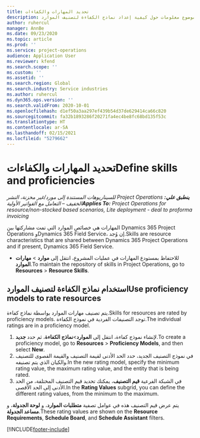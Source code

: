 ```yaml
---
title: تحديد المهارات والكفاءات
description: يقدم هذا الموضوع معلومات حول كيفية إعداد نماذج الكفاءة لتصنيف الموارد‬.
author: ruhercul
manager: AnnBe
ms.date: 09/23/2020
ms.topic: article
ms.prod: ''
ms.service: project-operations
audience: Application User
ms.reviewer: kfend
ms.search.scope: ''
ms.custom: ''
ms.assetid: ''
ms.search.region: Global
ms.search.industry: Service industries
ms.author: ruhercul
ms.dyn365.ops.version: ''
ms.search.validFrom: 2020-10-01
ms.openlocfilehash: d1ef50a3aa297ef439b54d37de629414ca66c820
ms.sourcegitcommit: fa32b1893286f20271fa4ec4be8fc68bd135f53c
ms.translationtype: HT
ms.contentlocale: ar-SA
ms.lasthandoff: 02/15/2021
ms.locfileid: "5279662"
---
```

# <a name="define-skills-and-proficiencies"></a><span data-ttu-id="0e35d-103">تحديد المهارات والكفاءات</span><span class="sxs-lookup"><span data-stu-id="0e35d-103">Define skills and proficiencies</span></span>

<span data-ttu-id="0e35d-104">_**ينطبق علي:** ‏‫Project Operations للسيناريوهات المستندة إلى مورد/غير مخزنة‬، ‏‫النشر الخفيف – التعامل مع الفواتير الأولية‬_</span><span class="sxs-lookup"><span data-stu-id="0e35d-104">_**Applies To:** Project Operations for resource/non-stocked based scenarios, Lite deployment - deal to proforma invoicing_</span></span>

<span data-ttu-id="0e35d-105">المهارات هي خصائص الموارد التي تمت مشاركتها بين Dynamics 365 Project Operations وDynamics 365 Field Service، إن وُجد.</span><span class="sxs-lookup"><span data-stu-id="0e35d-105">Skills are resource characteristics that are shared between Dynamics 365 Project Operations and if present, Dynamics 365 Field Service.</span></span> 

- <span data-ttu-id="0e35d-106">للاحتفاظ بمستودع المهارات في عمليات المشروع، انتقل إلى **موارد** \> **مهارات الموارد**.</span><span class="sxs-lookup"><span data-stu-id="0e35d-106">To maintain the repository of skills in Project Operations, go to **Resources** \> **Resource Skills**.</span></span> 

## <a name="use-proficiency-models-to-rate-resources"></a><span data-ttu-id="0e35d-107">استخدام نماذج الكفاءة لتصنيف الموارد</span><span class="sxs-lookup"><span data-stu-id="0e35d-107">Use proficiency models to rate resources</span></span>

<span data-ttu-id="0e35d-108">يتم تصنيف مهارات الموارد بواسطة نماذج كفاءة.</span><span class="sxs-lookup"><span data-stu-id="0e35d-108">Skills for resources are rated by proficiency models.</span></span> <span data-ttu-id="0e35d-109">توجد التصنيفات الفردية في نموذج الكفاءة.</span><span class="sxs-lookup"><span data-stu-id="0e35d-109">The individual ratings are in a proficiency model.</span></span> 

1. <span data-ttu-id="0e35d-110">لإنشاء نموذج كفاءة، انتقل إلى **الموارد**\>**نماذج الكفاءة**، ثم حدد **جديد**.</span><span class="sxs-lookup"><span data-stu-id="0e35d-110">To create a proficiency model, go to **Resources** \> **Proficiency Models**, and then select **New**.</span></span>
2. <span data-ttu-id="0e35d-111">في نموذج التصنيف الجديد، حدد الحد الأدنى لقيمة التصنيف والقيمة القصوى للتصنيف والكيان الذي يتم تصنيفه.</span><span class="sxs-lookup"><span data-stu-id="0e35d-111">In the new rating model, specify the minimum rating value, the maximum rating value, and the entity that is being rated.</span></span>
3. <span data-ttu-id="0e35d-112">في الشبكة الفرعية **قيم التصنيف**، يمكنك تحديد قيم التصنيف المختلفة، من الحد الأدنى إلى الحد الأقصى.</span><span class="sxs-lookup"><span data-stu-id="0e35d-112">In the **Rating Values** subgrid, you can define the different rating values, from the minimum to the maximum.</span></span>


<span data-ttu-id="0e35d-113">يتم عرض قيم التصنيف هذه في عوامل تصفية **متطلبات الموارد**، و **لوحة الجدولة**، و **مساعد الجدولة**.</span><span class="sxs-lookup"><span data-stu-id="0e35d-113">These rating values are shown on the **Resource Requirements**, **Schedule Board**, and **Schedule Assistant** filters.</span></span>


[!INCLUDE[footer-include](../includes/footer-banner.md)]